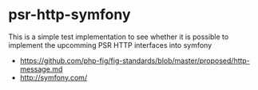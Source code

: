 # psr-http-symfony

This is a simple test implementation to see whether it is possible to implement
the upcomming PSR HTTP interfaces into symfony

 * https://github.com/php-fig/fig-standards/blob/master/proposed/http-message.md
 * http://symfony.com/

